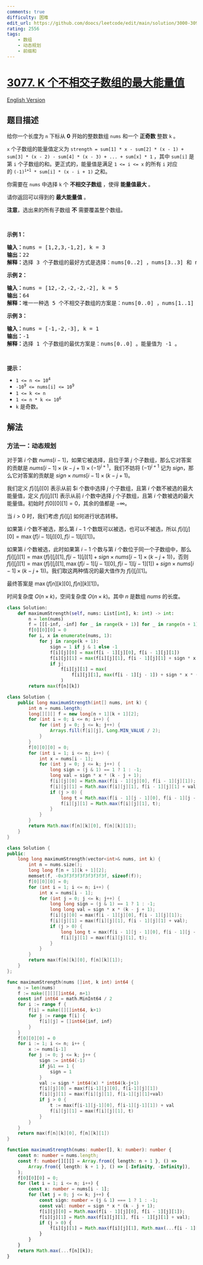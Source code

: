```yaml
---
comments: true
difficulty: 困难
edit_url: https://github.com/doocs/leetcode/edit/main/solution/3000-3099/3077.Maximum%20Strength%20of%20K%20Disjoint%20Subarrays/README.md
rating: 2556
tags:
    - 数组
    - 动态规划
    - 前缀和
---
```


# [3077. K 个不相交子数组的最大能量值](https://leetcode.cn/problems/maximum-strength-of-k-disjoint-subarrays)

[English Version](/solution/3000-3099/3077.Maximum%20Strength%20of%20K%20Disjoint%20Subarrays/README_EN.md)

## 题目描述

<!-- 这里写题目描述 -->

<p>给你一个长度为 <code>n</code>&nbsp;下标从 <strong>0</strong>&nbsp;开始的整数数组&nbsp;<code>nums</code>&nbsp;和一个 <strong>正奇数</strong>&nbsp;整数&nbsp;<code>k</code>&nbsp;。</p>

<p><code>x</code> 个子数组的能量值定义为&nbsp;<code>strength = sum[1] * x - sum[2] * (x - 1) + sum[3] * (x - 2) - sum[4] * (x - 3) + ... + sum[x] * 1</code> ，其中&nbsp;<code>sum[i]</code>&nbsp;是第 <code>i</code>&nbsp;个子数组的和。更正式的，能量值是满足&nbsp;<code>1 &lt;= i &lt;= x</code>&nbsp;的所有&nbsp;<code>i</code>&nbsp;对应的&nbsp;<code>(-1)<sup>i+1</sup> * sum[i] * (x - i + 1)</code>&nbsp;之和。</p>

<p>你需要在 <code>nums</code>&nbsp;中选择 <code>k</code>&nbsp;个 <strong>不相交</strong><strong>子数组</strong>&nbsp;，使得&nbsp;<strong>能量值最大</strong>&nbsp;。</p>

<p>请你返回可以得到的 <strong>最大</strong><strong>能量值</strong>&nbsp;。</p>

<p><strong>注意</strong>，选出来的所有子数组&nbsp;<strong>不</strong>&nbsp;需要覆盖整个数组。</p>

<p>&nbsp;</p>

<p><strong class="example">示例 1：</strong></p>

<pre>
<b>输入：</b>nums = [1,2,3,-1,2], k = 3
<b>输出：</b>22
<b>解释：</b>选择 3 个子数组的最好方式是选择：nums[0..2] ，nums[3..3] 和 nums[4..4] 。能量值为 (1 + 2 + 3) * 3 - (-1) * 2 + 2 * 1 = 22 。
</pre>

<p><strong class="example">示例 2：</strong></p>

<pre>
<b>输入：</b>nums = [12,-2,-2,-2,-2], k = 5
<b>输出：</b>64
<b>解释：</b>唯一一种选 5 个不相交子数组的方案是：nums[0..0] ，nums[1..1] ，nums[2..2] ，nums[3..3] 和 nums[4..4] 。能量值为 12 * 5 - (-2) * 4 + (-2) * 3 - (-2) * 2 + (-2) * 1 = 64 。
</pre>

<p><strong class="example">示例 3：</strong></p>

<pre>
<b>输入：</b>nums = [-1,-2,-3], k = 1
<b>输出：</b>-1
<b>解释：</b>选择 1 个子数组的最优方案是：nums[0..0] 。能量值为 -1 。
</pre>

<p>&nbsp;</p>

<p><strong>提示：</strong></p>

<ul>
	<li><code>1 &lt;= n &lt;= 10<sup>4</sup></code></li>
	<li><code>-10<sup>9</sup> &lt;= nums[i] &lt;= 10<sup>9</sup></code></li>
	<li><code>1 &lt;= k &lt;= n</code></li>
	<li><code>1 &lt;= n * k &lt;= 10<sup>6</sup></code></li>
	<li><code>k</code> 是奇数。</li>
</ul>

## 解法

### 方法一：动态规划

对于第 $i$ 个数 $nums[i - 1]$，如果它被选择，且位于第 $j$ 个子数组，那么它对答案的贡献是 $nums[i - 1] \times (k - j + 1) \times (-1)^{j+1}$，我们不妨将 $(-1)^{j+1}$ 记为 $sign$，那么它对答案的贡献是 $sign \times nums[i - 1] \times (k - j + 1)$。

我们定义 $f[i][j][0]$ 表示从前 $i 个数中选择 $j$ 个子数组，且第 $i$ 个数不被选的最大能量值，定义 $f[i][j][1]$ 表示从前 $i$ 个数中选择 $j$ 个子数组，且第 $i$ 个数被选的最大能量值。初始时 $f[0][0][1] = 0$，其余的值都是 $-\infty$。

当 $i > 0$ 时，我们考虑 $f[i][j]$ 如何进行状态转移。

如果第 $i$ 个数不被选，那么第 $i-1$ 个数既可以被选，也可以不被选，所以 $f[i][j][0] = \max(f[i-1][j][0], f[i-1][j][1])$。

如果第 $i$ 个数被选，此时如果第 $i-1$ 个数与第 $i$ 个数位于同一个子数组中，那么 $f[i][j][1] = \max(f[i][j][1], f[i-1][j][1] + sign \times nums[i-1] \times (k - j + 1))$，否则 $f[i][j][1] = \max(f[i][j][1], \max(f[i-1][j-1][0], f[i-1][j-1][1]) + sign \times nums[i-1] \times (k - j + 1))$。我们取这两种情况的最大值作为 $f[i][j][1]$。

最终答案是 $\max(f[n][k][0], f[n][k][1])$。

时间复杂度 $O(n \times k)$，空间复杂度 $O(n \times k)$。其中 $n$ 是数组 $nums$ 的长度。

<!-- tabs:start -->

```python
class Solution:
    def maximumStrength(self, nums: List[int], k: int) -> int:
        n = len(nums)
        f = [[[-inf, -inf] for _ in range(k + 1)] for _ in range(n + 1)]
        f[0][0][0] = 0
        for i, x in enumerate(nums, 1):
            for j in range(k + 1):
                sign = 1 if j & 1 else -1
                f[i][j][0] = max(f[i - 1][j][0], f[i - 1][j][1])
                f[i][j][1] = max(f[i][j][1], f[i - 1][j][1] + sign * x * (k - j + 1))
                if j:
                    f[i][j][1] = max(
                        f[i][j][1], max(f[i - 1][j - 1]) + sign * x * (k - j + 1)
                    )
        return max(f[n][k])
```

```java
class Solution {
    public long maximumStrength(int[] nums, int k) {
        int n = nums.length;
        long[][][] f = new long[n + 1][k + 1][2];
        for (int i = 0; i <= n; i++) {
            for (int j = 0; j <= k; j++) {
                Arrays.fill(f[i][j], Long.MIN_VALUE / 2);
            }
        }
        f[0][0][0] = 0;
        for (int i = 1; i <= n; i++) {
            int x = nums[i - 1];
            for (int j = 0; j <= k; j++) {
                long sign = (j & 1) == 1 ? 1 : -1;
                long val = sign * x * (k - j + 1);
                f[i][j][0] = Math.max(f[i - 1][j][0], f[i - 1][j][1]);
                f[i][j][1] = Math.max(f[i][j][1], f[i - 1][j][1] + val);
                if (j > 0) {
                    long t = Math.max(f[i - 1][j - 1][0], f[i - 1][j - 1][1]) + val;
                    f[i][j][1] = Math.max(f[i][j][1], t);
                }
            }
        }
        return Math.max(f[n][k][0], f[n][k][1]);
    }
}
```

```cpp
class Solution {
public:
    long long maximumStrength(vector<int>& nums, int k) {
        int n = nums.size();
        long long f[n + 1][k + 1][2];
        memset(f, -0x3f3f3f3f3f3f3f3f, sizeof(f));
        f[0][0][0] = 0;
        for (int i = 1; i <= n; i++) {
            int x = nums[i - 1];
            for (int j = 0; j <= k; j++) {
                long long sign = (j & 1) == 1 ? 1 : -1;
                long long val = sign * x * (k - j + 1);
                f[i][j][0] = max(f[i - 1][j][0], f[i - 1][j][1]);
                f[i][j][1] = max(f[i][j][1], f[i - 1][j][1] + val);
                if (j > 0) {
                    long long t = max(f[i - 1][j - 1][0], f[i - 1][j - 1][1]) + val;
                    f[i][j][1] = max(f[i][j][1], t);
                }
            }
        }
        return max(f[n][k][0], f[n][k][1]);
    }
};
```

```go
func maximumStrength(nums []int, k int) int64 {
	n := len(nums)
	f := make([][][]int64, n+1)
	const inf int64 = math.MinInt64 / 2
	for i := range f {
		f[i] = make([][]int64, k+1)
		for j := range f[i] {
			f[i][j] = []int64{inf, inf}
		}
	}
	f[0][0][0] = 0
	for i := 1; i <= n; i++ {
		x := nums[i-1]
		for j := 0; j <= k; j++ {
			sign := int64(-1)
			if j&1 == 1 {
				sign = 1
			}
			val := sign * int64(x) * int64(k-j+1)
			f[i][j][0] = max(f[i-1][j][0], f[i-1][j][1])
			f[i][j][1] = max(f[i][j][1], f[i-1][j][1]+val)
			if j > 0 {
				t := max(f[i-1][j-1][0], f[i-1][j-1][1]) + val
				f[i][j][1] = max(f[i][j][1], t)
			}
		}
	}
	return max(f[n][k][0], f[n][k][1])
}
```

```ts
function maximumStrength(nums: number[], k: number): number {
    const n: number = nums.length;
    const f: number[][][] = Array.from({ length: n + 1 }, () =>
        Array.from({ length: k + 1 }, () => [-Infinity, -Infinity]),
    );
    f[0][0][0] = 0;
    for (let i = 1; i <= n; i++) {
        const x: number = nums[i - 1];
        for (let j = 0; j <= k; j++) {
            const sign: number = (j & 1) === 1 ? 1 : -1;
            const val: number = sign * x * (k - j + 1);
            f[i][j][0] = Math.max(f[i - 1][j][0], f[i - 1][j][1]);
            f[i][j][1] = Math.max(f[i][j][1], f[i - 1][j][1] + val);
            if (j > 0) {
                f[i][j][1] = Math.max(f[i][j][1], Math.max(...f[i - 1][j - 1]) + val);
            }
        }
    }
    return Math.max(...f[n][k]);
}
```

<!-- tabs:end -->

<!-- end -->
